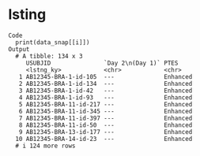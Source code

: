 # lsting

    Code
      print(data_snap[[i]])
    Output
      # A tibble: 134 x 3
         USUBJID               `Day 2\n(Day 1)` PTES    
         <lstng_ky>            <chr>            <chr>   
       1 AB12345-BRA-1-id-105  ---              Enhanced
       2 AB12345-BRA-1-id-134  ---              Enhanced
       3 AB12345-BRA-1-id-42   ---              Enhanced
       4 AB12345-BRA-1-id-93   ---              Enhanced
       5 AB12345-BRA-11-id-217 ---              Enhanced
       6 AB12345-BRA-11-id-345 ---              Enhanced
       7 AB12345-BRA-11-id-397 ---              Enhanced
       8 AB12345-BRA-11-id-50  ---              Enhanced
       9 AB12345-BRA-13-id-177 ---              Enhanced
      10 AB12345-BRA-14-id-23  ---              Enhanced
      # i 124 more rows

